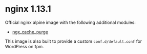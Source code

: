 # nginx 1.13.1

Official nginx alpine image with the following additional modules:

 - [ngx_cache_purge](https://github.com/FRiCKLE/ngx_cache_purge)

This image is also built to provide a custom `conf.d/default.conf` for WordPress on fpm.
